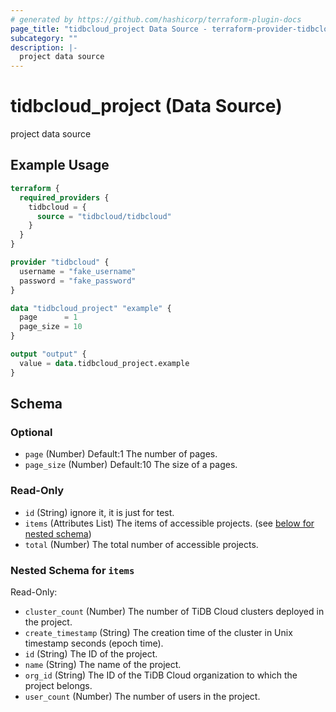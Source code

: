 ```yaml
---
# generated by https://github.com/hashicorp/terraform-plugin-docs
page_title: "tidbcloud_project Data Source - terraform-provider-tidbcloud"
subcategory: ""
description: |-
  project data source
---
```


# tidbcloud_project (Data Source)

project data source

## Example Usage

```terraform
terraform {
  required_providers {
    tidbcloud = {
      source = "tidbcloud/tidbcloud"
    }
  }
}

provider "tidbcloud" {
  username = "fake_username"
  password = "fake_password"
}

data "tidbcloud_project" "example" {
  page      = 1
  page_size = 10
}

output "output" {
  value = data.tidbcloud_project.example
}
```

<!-- schema generated by tfplugindocs -->
## Schema

### Optional

- `page` (Number) Default:1 The number of pages.
- `page_size` (Number) Default:10 The size of a pages.

### Read-Only

- `id` (String) ignore it, it is just for test.
- `items` (Attributes List) The items of accessible projects. (see [below for nested schema](#nestedatt--items))
- `total` (Number) The total number of accessible projects.

<a id="nestedatt--items"></a>
### Nested Schema for `items`

Read-Only:

- `cluster_count` (Number) The number of TiDB Cloud clusters deployed in the project.
- `create_timestamp` (String) The creation time of the cluster in Unix timestamp seconds (epoch time).
- `id` (String) The ID of the project.
- `name` (String) The name of the project.
- `org_id` (String) The ID of the TiDB Cloud organization to which the project belongs.
- `user_count` (Number) The number of users in the project.


